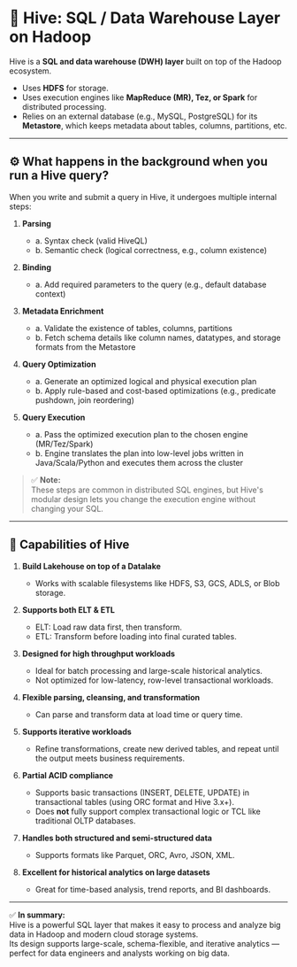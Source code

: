 # 🐝 Hive: SQL / Data Warehouse Layer on Hadoop

Hive is a **SQL and data warehouse (DWH) layer** built on top of the Hadoop ecosystem.  
- Uses **HDFS** for storage.
- Uses execution engines like **MapReduce (MR), Tez, or Spark** for distributed processing.
- Relies on an external database (e.g., MySQL, PostgreSQL) for its **Metastore**, which keeps metadata about tables, columns, partitions, etc.

---

## ⚙️ What happens in the background when you run a Hive query?

When you write and submit a query in Hive, it undergoes multiple internal steps:

1. **Parsing**  
   - a. Syntax check (valid HiveQL)
   - b. Semantic check (logical correctness, e.g., column existence)

2. **Binding**  
   - a. Add required parameters to the query (e.g., default database context)

3. **Metadata Enrichment**  
   - a. Validate the existence of tables, columns, partitions
   - b. Fetch schema details like column names, datatypes, and storage formats from the Metastore

4. **Query Optimization**  
   - a. Generate an optimized logical and physical execution plan
   - b. Apply rule-based and cost-based optimizations (e.g., predicate pushdown, join reordering)

5. **Query Execution**  
   - a. Pass the optimized execution plan to the chosen engine (MR/Tez/Spark)
   - b. Engine translates the plan into low-level jobs written in Java/Scala/Python and executes them across the cluster

> ✅ **Note:**  
> These steps are common in distributed SQL engines, but Hive's modular design lets you change the execution engine without changing your SQL.

---

## 🌟 Capabilities of Hive

1. **Build Lakehouse on top of a Datalake**  
   - Works with scalable filesystems like HDFS, S3, GCS, ADLS, or Blob storage.

2. **Supports both ELT & ETL**  
   - ELT: Load raw data first, then transform.
   - ETL: Transform before loading into final curated tables.

3. **Designed for high throughput workloads**  
   - Ideal for batch processing and large-scale historical analytics.
   - Not optimized for low-latency, row-level transactional workloads.

4. **Flexible parsing, cleansing, and transformation**  
   - Can parse and transform data at load time or query time.

5. **Supports iterative workloads**  
   - Refine transformations, create new derived tables, and repeat until the output meets business requirements.

6. **Partial ACID compliance**  
   - Supports basic transactions (INSERT, DELETE, UPDATE) in transactional tables (using ORC format and Hive 3.x+).
   - Does **not** fully support complex transactional logic or TCL like traditional OLTP databases.

7. **Handles both structured and semi-structured data**  
   - Supports formats like Parquet, ORC, Avro, JSON, XML.

8. **Excellent for historical analytics on large datasets**  
   - Great for time-based analysis, trend reports, and BI dashboards.

---

✅ **In summary:**  
Hive is a powerful SQL layer that makes it easy to process and analyze big data in Hadoop and modern cloud storage systems.  
Its design supports large-scale, schema-flexible, and iterative analytics — perfect for data engineers and analysts working on big data.
